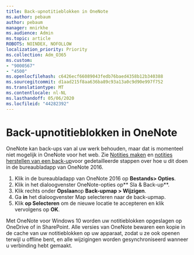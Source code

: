 ```yaml
---
title: Back-upnotitieblokken in OneNote
ms.author: pebaum
author: pebaum
manager: mnirkhe
ms.audience: Admin
ms.topic: article
ROBOTS: NOINDEX, NOFOLLOW
localization_priority: Priority
ms.collection: Adm_O365
ms.custom:
- "9000567"
- "4500"
ms.openlocfilehash: c6426ecf66089043fedb76baed4358b12b340388
ms.sourcegitcommit: d1aad215f8aa636ba89c93a13a0c9d90e997f752
ms.translationtype: MT
ms.contentlocale: nl-NL
ms.lasthandoff: 05/06/2020
ms.locfileid: "44282392"
---
```

# <a name="backup-notebooks-in-onenote"></a>Back-upnotitieblokken in OneNote

OneNote kan back-ups van al uw werk behouden, maar dat is momenteel niet mogelijk in OneNote voor het web. Zie [Notities maken](https://support.office.com/article/back-up-notes-f58b34b0-611d-435e-87fa-7942a1767af4#id0eaabaaa=2016,_2013,_2010) en [notities herstellen van een back-up](https://support.microsoft.com/office/restore-notes-from-a-backup-5daf9cb0-6769-4998-a5de-f044fdd0d831)voor gedetailleerde stappen over hoe u dit doen in de bureaubladapp van OneNote 2016.

1. Klik in de bureaubladapp van OneNote 2016 op **Bestands> Opties**.
2. Klik in het dialoogvenster OneNote-opties op** Sla & Back-up**.
3. Klik rechts onder **Opslaan**op **Back-upmap > Wijzigen**.
4. Ga **in** het dialoogvenster Map selecteren naar de back-upmap.
5. Klik **op Selecteren** om de nieuwe locatie te accepteren en klik vervolgens op **OK**.

Met OneNote voor Windows 10 worden uw notitieblokken opgeslagen op OneDrive of in SharePoint. Alle versies van OneNote bewaren een kopie in de cache van uw notitieblokken op uw apparaat, zodat u ze ook openen terwijl u offline bent, en alle wijzigingen worden gesynchroniseerd wanneer u verbinding hebt gemaakt.

